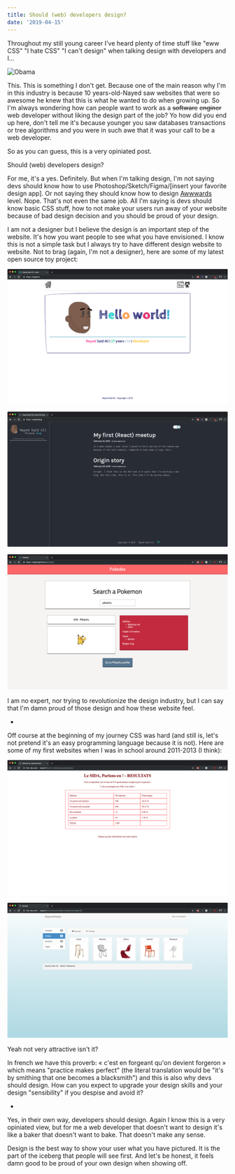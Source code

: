 ```yaml
---
title: Should (web) developers design?
date: '2019-04-15'
---
```


Throughout my still young career I've heard plenty of time stuff like "eww CSS"
"I hate CSS" "I can't design" when talking design with developers and I...

![Obama](./obama-what.gif)

This. This is something I don't get. Because one of the main reason why I'm in
this industry is because 10 years-old-Nayed saw websites that were so awesome he
knew that this is what he wanted to do when growing up. So I'm always wondering
how can people want to work as a ~~software~~ ~~enginer~~ web developer without
liking the design part of the job? Yo how did you end up here, don't tell me
it's because younger you saw databases transactions or tree algorithms and you
were in such awe that it was your call to be a web developer.

So as you can guess, this is a very opiniated post.

Should (web) developers design?

For me, it's a yes. Definitely. But when I'm talking design, I'm not saying devs
should know how to use Photoshop/Sketch/Figma/[insert your favorite design app].
Or not saying they should know how to design
[Awwwards](https://www.awwwards.com) level. Nope. That's not even the same job.
All I'm saying is devs should know basic CSS stuff, how to not make your users
run away of your website because of bad design decision and you should be proud
of your design.

I am not a designer but I believe the design is an important step of the
website. It's how you want people to see what you have envisioned. I know this
is not a simple task but I always try to have different design website to
website. Not to brag (again, I'm not a designer), here are some of my latest
open source toy project:

![nayed.io screenshot](./nayed.io.png)

![nayed.blog screenshot](./nayed.blog.png)

![pokedex screenshot](./pokedex.png)

I am no expert, nor trying to revolutionize the design industry, but I can say
that I'm damn proud of those design and how these website feel.

-

Off course at the beginning of my journey CSS was hard (and still is, let's not
pretend it's an easy programming language because it is not). Here are some of
my first websites when I was in school around 2011-2013 (I think):

![quizz sida screenshot](./quizz-sida.png)

![espace design](./espacedesign.png)

Yeah not very attractive isn't it?

In french we have this proverb: « c'est en forgeant qu'on devient forgeron »
which means "practice makes perfect" (the literal translation would be "it's by
smithing that one becomes a blacksmith") and this is also why devs should
design. How can you expect to upgrade your design skills and your design
"sensibility" if you despise and avoid it?

-

Yes, in their own way, developers should design. Again I know this is a very
opiniated view, but for me a web developer that doesn't want to design it's like
a baker that doesn't want to bake. That doesn't make any sense.

Design is the best way to show your user what you have pictured. It is the part
of the iceberg that people will see first. And let's be honest, it feels damn
good to be proud of your own design when showing off.
